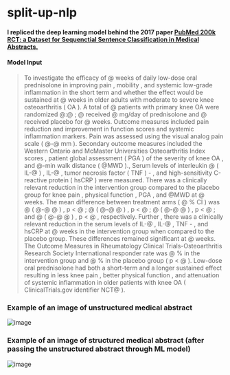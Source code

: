 # split-up-nlp
#### I repliced the deep learning model behind the 2017 paper [PubMed 200k RCT: a Dataset for Sequenctial Sentence Classification in Medical Abstracts.](https://arxiv.org/abs/1710.06071)

#### Model Input
>To investigate the efficacy of @ weeks of daily low-dose oral prednisolone in improving pain , mobility , and systemic low-grade inflammation in the short term and whether the effect would be sustained at @ weeks in older adults with moderate to severe knee osteoarthritis ( OA ). A total of @ patients with primary knee OA were randomized @:@ ; @ received @ mg/day of prednisolone and @ received placebo for @ weeks. Outcome measures included pain reduction and improvement in function scores and systemic inflammation markers. Pain was assessed using the visual analog pain scale ( @-@ mm ). Secondary outcome measures included the Western Ontario and McMaster Universities Osteoarthritis Index scores , patient global assessment ( PGA ) of the severity of knee OA , and @-min walk distance ( @MWD )., Serum levels of interleukin @ ( IL-@ ) , IL-@ , tumor necrosis factor ( TNF ) - , and high-sensitivity C-reactive protein ( hsCRP ) were measured. There was a clinically relevant reduction in the intervention group compared to the placebo group for knee pain , physical function , PGA , and @MWD at @ weeks. The mean difference between treatment arms ( @ % CI ) was @ ( @-@ @ ) , p < @ ; @ ( @-@ @ ) , p < @ ; @ ( @-@ @ ) , p < @ ; and @ ( @-@ @ ) , p < @ , respectively. Further , there was a clinically relevant reduction in the serum levels of IL-@ , IL-@ , TNF - , and hsCRP at @ weeks in the intervention group when compared to the placebo group. These differences remained significant at @ weeks. The Outcome Measures in Rheumatology Clinical Trials-Osteoarthritis Research Society International responder rate was @ % in the intervention group and @ % in the placebo group ( p < @ ). Low-dose oral prednisolone had both a short-term and a longer sustained effect resulting in less knee pain , better physical function , and attenuation of systemic inflammation in older patients with knee OA ( ClinicalTrials.gov identifier NCT@ ).

### Example of an image of unstructured medical abstract                                                                                              
![image](https://user-images.githubusercontent.com/77894804/177031741-0e572596-bd32-4a5c-8d77-c9565176d2d4.png)

### Example of an image of structured medical abstract (after passing the unstructured abstract through ML model)
![image](https://user-images.githubusercontent.com/77894804/177031578-5ac89d5d-dd16-4d55-bdc8-5e43e0b2e996.png)






